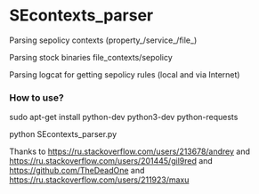 # SEcontexts_parser
Parsing sepolicy contexts (property_/service_/file_)

Parsing stock binaries file_contexts/sepolicy

Parsing logcat for getting sepolicy rules (local and via Internet)
### How to use? 
sudo apt-get install python-dev python3-dev python-requests

python SEcontexts_parser.py

Thanks to https://ru.stackoverflow.com/users/213678/andrey and https://ru.stackoverflow.com/users/201445/gil9red and https://github.com/TheDeadOne and https://ru.stackoverflow.com/users/211923/maxu

